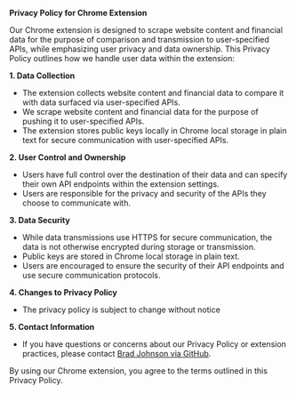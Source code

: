 **Privacy Policy for Chrome Extension**

Our Chrome extension is designed to scrape website content and financial data for the purpose of comparison and transmission to user-specified APIs, while emphasizing user privacy and data ownership. This Privacy Policy outlines how we handle user data within the extension:

**1. Data Collection**

- The extension collects website content and financial data to compare it with data surfaced via user-specified APIs.
- We scrape website content and financial data for the purpose of pushing it to user-specified APIs.
- The extension stores public keys locally in Chrome local storage in plain text for secure communication with user-specified APIs.

**2. User Control and Ownership**

- Users have full control over the destination of their data and can specify their own API endpoints within the extension settings.
- Users are responsible for the privacy and security of the APIs they choose to communicate with.

**3. Data Security**

- While data transmissions use HTTPS for secure communication, the data is not otherwise encrypted during storage or transmission.
- Public keys are stored in Chrome local storage in plain text.
- Users are encouraged to ensure the security of their API endpoints and use secure communication protocols.

**4. Changes to Privacy Policy**

- The privacy policy is subject to change without notice

**5. Contact Information**

- If you have questions or concerns about our Privacy Policy or extension practices, please contact [Brad Johnson via GitHub](https://github.com/bradk88).

By using our Chrome extension, you agree to the terms outlined in this Privacy Policy.
